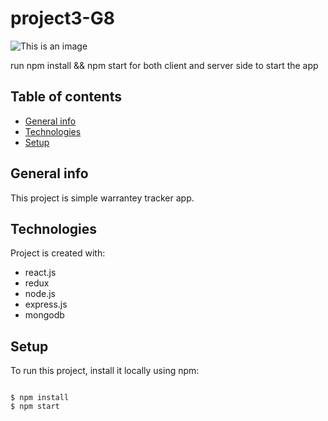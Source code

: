 # project3-G8
![This is an image](https://myoctocat.com/assets/images/base-octocat.svg)

run npm install && npm start for both client and server side to start the app
## Table of contents
* [General info](#general-info)
* [Technologies](#technologies)
* [Setup](#setup)

## General info
This project is simple warrantey tracker app.
	
## Technologies
Project is created with:
* react.js
* redux
* node.js
* express.js
* mongodb

	
## Setup
To run this project, install it locally using npm:

```

$ npm install
$ npm start
```
